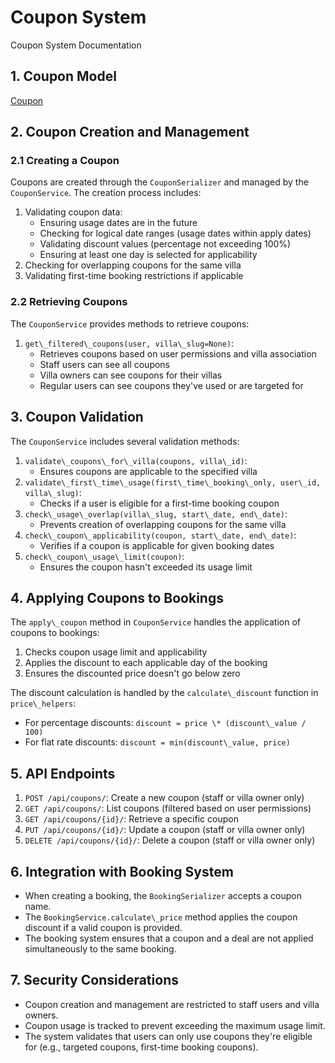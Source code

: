 # Coupon System   
Coupon System Documentation   
## 1. Coupon Model   
[Coupon](coupon.md)    
## 2. Coupon Creation and Management   
### 2.1 Creating a Coupon   
Coupons are created through the `CouponSerializer` and managed by the `CouponService`. The creation process includes:   
1. Validating coupon data:   
    - Ensuring usage dates are in the future   
    - Checking for logical date ranges (usage dates within apply dates)   
    - Validating discount values (percentage not exceeding 100%)   
    - Ensuring at least one day is selected for applicability   
2. Checking for overlapping coupons for the same villa   
3. Validating first-time booking restrictions if applicable   
   
### 2.2 Retrieving Coupons   
The `CouponService` provides methods to retrieve coupons:   
1. `get\_filtered\_coupons(user, villa\_slug=None)`:   
    - Retrieves coupons based on user permissions and villa association   
    - Staff users can see all coupons   
    - Villa owners can see coupons for their villas   
    - Regular users can see coupons they've used or are targeted for   
   
## 3. Coupon Validation   
The `CouponService` includes several validation methods:   
1. `validate\_coupons\_for\_villa(coupons, villa\_id)`:   
    - Ensures coupons are applicable to the specified villa   
2. `validate\_first\_time\_usage(first\_time\_booking\_only, user\_id, villa\_slug)`:   
    - Checks if a user is eligible for a first-time booking coupon   
3. `check\_usage\_overlap(villa\_slug, start\_date, end\_date)`:   
    - Prevents creation of overlapping coupons for the same villa   
4. `check\_coupon\_applicability(coupon, start\_date, end\_date)`:   
    - Verifies if a coupon is applicable for given booking dates   
5. `check\_coupon\_usage\_limit(coupon)`:   
    - Ensures the coupon hasn't exceeded its usage limit   
   
## 4. Applying Coupons to Bookings   
The `apply\_coupon` method in `CouponService` handles the application of coupons to bookings:   
1. Checks coupon usage limit and applicability   
2. Applies the discount to each applicable day of the booking   
3. Ensures the discounted price doesn't go below zero   
   
The discount calculation is handled by the `calculate\_discount` function in `price\_helpers`:   
- For percentage discounts: `discount = price \* (discount\_value / 100)`   
- For flat rate discounts: `discount = min(discount\_value, price)`   
   
## 5. API Endpoints   
1. `POST /api/coupons/`: Create a new coupon (staff or villa owner only)   
2. `GET /api/coupons/`: List coupons (filtered based on user permissions)   
3. `GET /api/coupons/{id}/`: Retrieve a specific coupon   
4. `PUT /api/coupons/{id}/`: Update a coupon (staff or villa owner only)   
5. `DELETE /api/coupons/{id}/`: Delete a coupon (staff or villa owner only)   
   
## 6. Integration with Booking System   
- When creating a booking, the `BookingSerializer` accepts a coupon name.   
- The `BookingService.calculate\_price` method applies the coupon discount if a valid coupon is provided.   
- The booking system ensures that a coupon and a deal are not applied simultaneously to the same booking.   
   
## 7. Security Considerations   
- Coupon creation and management are restricted to staff users and villa owners.   
- Coupon usage is tracked to prevent exceeding the maximum usage limit.   
- The system validates that users can only use coupons they're eligible for (e.g., targeted coupons, first-time booking coupons).   
